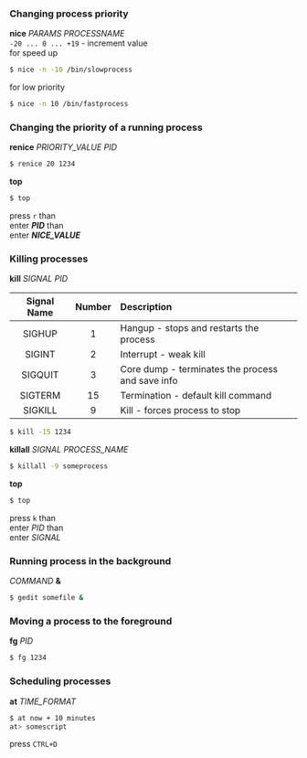### Changing process priority

**nice** _PARAMS_ _PROCESSNAME_  
`-20 ... 0 ... +19` - increment value  
for speed up

```sh
$ nice -n -10 /bin/slowprocess
```

for low priority

```sh
$ nice -n 10 /bin/fastprocess
```

### Changing the priority of a running process

**renice** _PRIORITY_VALUE_ _PID_

```sh
$ renice 20 1234
```

**top**

```sh
$ top
```

press `r` than  
enter **_PID_** than  
enter **_NICE_VALUE_**

### Killing processes

**kill** _SIGNAL_ _PID_

| Signal Name | Number | Description                                      |
| :---------: | :----: | :----------------------------------------------- |
|   SIGHUP    |   1    | Hangup - stops and restarts the process          |
|   SIGINT    |   2    | Interrupt - weak kill                            |
|   SIGQUIT   |   3    | Core dump - terminates the process and save info |
|   SIGTERM   |   15   | Termination - default kill command               |
|   SIGKILL   |   9    | Kill - forces process to stop                    |

```sh
$ kill -15 1234
```

**killall** _SIGNAL_ _PROCESS_NAME_

```sh
$ killall -9 someprocess
```

**top**

```sh
$ top
```

press `k` than  
enter _PID_ than  
enter _SIGNAL_

### Running process in the background

_COMMAND_ **&**

```sh
$ gedit somefile &
```

### Moving a process to the foreground

**fg** _PID_

```sh
$ fg 1234
```

### Scheduling processes

**at** _TIME_FORMAT_

```sh
$ at now + 10 minutes
at> somescript
```

press `CTRL+D`

